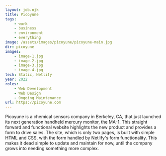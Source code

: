 ```yaml
---
layout: job.njk
title: Picoyune
tags: 
    - work
    - business
    - environment
    - everything
image: /assets/images/picoyune/picoyune-main.jpg
dir: picoyune
images:
    - image-1.jpg
    - image-2.jpg
    - image-3.jpg
    - image-4.jpg
tech: Static, Netlify
year: 2022
roles:
    - Web Development
    - Web Design
    - Ongoing Maintenance
url: https://picoyune.com
---
```


Picoyune is a chemical sensors company in Berkeley, CA, that just launched its next generation handheld mercury monitor, the MA-1. This straight forward and functional website highlights the new product and provides a form to drive sales. The site, which is only two pages, is built with simple HTML and CSS, with the form handled by Netlify's form functionality. This makes it dead simple to update and maintain for now, until the company grows into needing something more complex. 